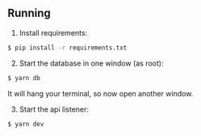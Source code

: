 ## Running

1. Install requirements:
```bash
$ pip install -r requirements.txt
```

2. Start the database in one window (as root):
```bash
$ yarn db
```

It will hang your terminal, so now open another window.


3. Start the api listener: 
```bash
$ yarn dev
```